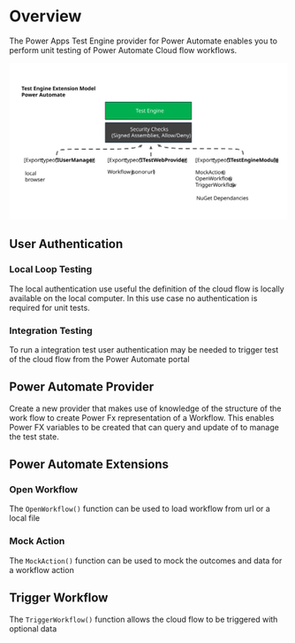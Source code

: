 # Overview

The Power Apps Test Engine provider for Power Automate enables you to perform unit testing of Power Automate Cloud flow workflows.

![Power Automate Architecture diagram applied to Unit testing of cloud flows using extensions](./media/TestEngineOverview-PowerAutomate.svg)

## User Authentication

### Local Loop Testing

The local authentication use useful the definition of the cloud flow is locally available on the local computer. In this use case no authentication is required for unit tests.

### Integration Testing

To run a integration test user authentication may be needed to trigger test of the cloud flow from the Power Automate portal

## Power Automate Provider

Create a new provider that makes use of knowledge of the structure of the work flow to create Power Fx representation of a Workflow. This enables Power FX variables to be created that can query and update of  to manage the test state.

## Power Automate Extensions

### Open Workflow

The `OpenWorkflow()` function can be used to load workflow from url or a local file

### Mock Action

The `MockAction()` function can be used to mock the outcomes and data for a workflow action

## Trigger Workflow

The `TriggerWorkflow()` function allows the cloud flow to be triggered with optional data
